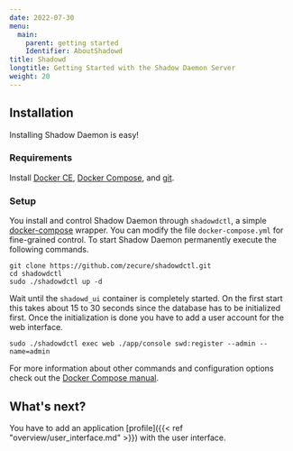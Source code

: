 ```yaml
---
date: 2022-07-30
menu:
  main:
    parent: getting started
    Identifier: AboutShadowd
title: Shadowd
longtitle: Getting Started with the Shadow Daemon Server
weight: 20
---
```


## Installation

Installing Shadow Daemon is easy!

### Requirements

Install [Docker CE](https://docs.docker.com/install/), [Docker Compose](https://docs.docker.com/compose/install/), and [git](https://git-scm.com/).

### Setup

You install and control Shadow Daemon through `shadowdctl`, a simple [docker-compose](https://docs.docker.com/compose/) wrapper.
You can modify the file `docker-compose.yml` for fine-grained control.
To start Shadow Daemon permanently execute the following commands.

    git clone https://github.com/zecure/shadowdctl.git
    cd shadowdctl
    sudo ./shadowdctl up -d

Wait until the `shadowd_ui` container is completely started. On the first start this takes about 15 to 30 seconds since the database has to be initialized first.
Once the initialization is done you have to add a user account for the web interface.

    sudo ./shadowdctl exec web ./app/console swd:register --admin --name=admin

For more information about other commands and configuration options check out the [Docker Compose manual](https://docs.docker.com/compose/).

## What's next?

You have to add an application [profile]({{< ref "overview/user_interface.md" >}}) with the user interface.
